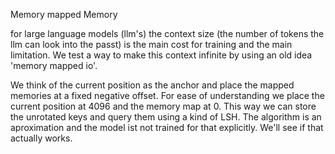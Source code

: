 Memory mapped Memory

for large language models (llm's) the context size (the number of tokens the llm can look into the passt) is the main cost for training and 
the main limitation. We test a way to make this context infinite by using an old idea 'memory mapped io'.

We think of the current position as the anchor and place the mapped memories at a fixed negative offset. For ease of understanding
we place the current position at 4096 and the memory map at 0. This way we can store the unrotated keys and query them using a kind
of LSH. The algorithm is an aproximation and the model ist not trained for that explicitly. We'll see if that actually works.
